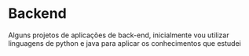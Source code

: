 # Backend
Alguns projetos de aplicações de back-end, inicialmente vou utilizar linguagens de python e java para aplicar os conhecimentos que estudei
